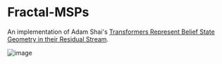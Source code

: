 # Fractal-MSPs
An implementation of Adam Shai's [Transformers Represent Belief State Geometry in their Residual Stream](https://www.lesswrong.com/posts/gTZ2SxesbHckJ3CkF/transformers-represent-belief-state-geometry-in-their).


![image](https://github.com/user-attachments/assets/bfcddeb6-1024-4c8a-9c6c-7ef7ded8cf16)
